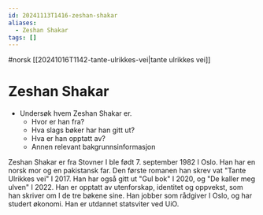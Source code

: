 ```yaml
---
id: 20241113T1416-zeshan-shakar
aliases:
  - Zeshan Shakar
tags: []
---
```


#norsk [[20241016T1142-tante-ulrikkes-vei|tante ulrikkes vei]]

# Zeshan Shakar

- Undersøk hvem Zeshan Shakar er.
  - Hvor er han fra?
  - Hva slags bøker har han gitt ut?
  - Hva er han opptatt av?
  - Annen relevant bakgrunnsinformasjon

Zeshan Shakar er fra Stovner I ble født 7. september 1982 I Oslo. Han har en norsk mor og en pakistansk far. Den første romanen han skrev vat "Tante Ulrikkes vei" I 2017. Han har også gitt ut "Gul bok" I 2020, og "De kaller meg ulven" I 2022. Han er opptatt av utenforskap, identitet og oppvekst, som han skriver om I de tre bøkene sine. Han jobber som rådgiver I Oslo, og har studert økonomi. Han er utdannet statsviter ved UiO.
